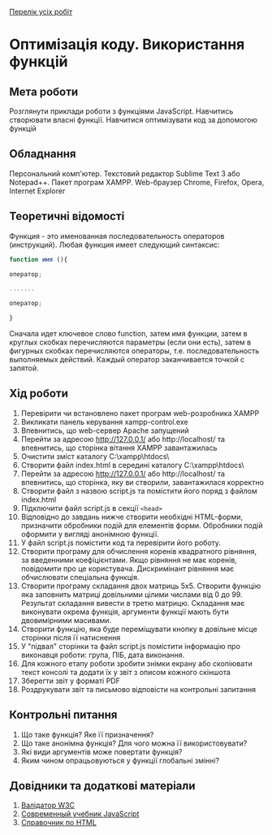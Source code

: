 [Перелік усіх робіт](README.md)

# Оптимізація коду. Використання функцій

## Мета роботи

Розглянути приклади роботи з функціями JavaScript. Навчитись створювати власні функції. Навчитися оптимізувати код за допомогою функцій

## Обладнання

Персональний комп'ютер. Текстовий редактор Sublime Text 3 або Notepad++. Пакет програм XAMPP. Web-браузер Chrome, Firefox, Opera, Internet Explorer

## Теоретичні відомості

Функция - это именованная последовательность операторов (инструкций). Любая функция имеет следующий синтаксис:
```js
function имя (){

оператор;

.......

оператор;

}
```
Сначала идет ключевое слово function, затем имя функции, затем в круглых скобках перечисляются параметры (если они есть), затем в фигурных скобках перечисляются операторы, т.е. последовательность выполняемых действий. Каждый оператор заканчивается точкой с запятой.

## Хід роботи

1. Перевірити чи встановлено пакет програм web-розробника XAMPP
2. Викликати панель керування xampp-control.exe
3. Впевнитись, що web-сервер Apache запущений
4. Перейти за адресою http://127.0.0.1/ або http://localhost/ та впевнитись, що сторінка вітання XAMPP завантажилась
5. Очистити зміст каталогу C:\xampp\htdocs\
6. Створити файл index.html в середині каталогу C:\xampp\htdocs\
7. Перейти за адресою http://127.0.0.1/ або http://localhost/ та впевнитись, що сторінка, яку ви створили, завантажилася корректно
8. Створити файл з назвою script.js та помістити його поряд з файлом index.html
9. Підключити файл script.js в секції `<head>`
10. Відповідно до завдань нижче створити необхідні HTML-форми, призначити обробники подій для елементів форми. Обробники подій оформити у вигляді анонімною функції.
11. У файл script.js помістити код та перевірити його роботу.
12. Створити програму для обчислення коренів квадратного рівняння, за введенними коефіцієнтами. Якщо рівняння не має коренів, повідомити про це користувача. Дискримінант рівняння має обчислювати спеціальна функція.
13. Створити програму складання двох матриць 5х5. Створити функцію яка заповнить матриці довільними цілими числами від 0 до 99. Результат складання вивести в третю матрицю. Складання має виконувати окрема функція, аргументи функції мають бути двовимірними масивами.
14. Створити функцію, яка буде переміщувати кнопку в довільне місце сторінки після її натиснення
15. У "підвал" сторінки та файл script.js помістити інформацію про виконавця роботи: група, ПІБ, дата виконання.
16. Для кожного етапу роботи зробити знімки екрану або скопіювати текст консолі та додати їх у звіт з описом кожного скіншота
17. Зберегти звіт у форматі PDF
18. Роздрукувати звіт та письмово відповісти на контрольні запитання

## Контрольні питання

1. Що таке функція? Яке її призначення?
2. Що таке анонімна функція? Для чого можна її використовувати?
3. Які види аргументів може повертати функція?
4. Яким чином опрацьовуються у функції глобальні змінні?

## Довідники та додаткові матеріали

1. [Валідатор W3C](https://validator.w3.org)
2. [Современный учебник JavaScript](https://learn.javascript.ru)
3. [Справочник по HTML](http://htmlbook.ru)